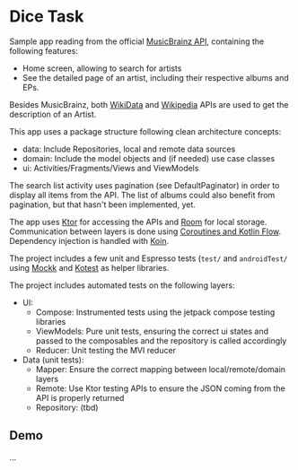 # Dice Task

Sample app reading from the official [MusicBrainz API](https://musicbrainz.org/doc/MusicBrainz_API#Search), 
containing the following features:
- Home screen, allowing to search for artists
- See the detailed page of an artist, including their respective albums and EPs.

Besides MusicBrainz, both [WikiData](https://www.wikidata.org/wiki/Wikidata:Data_access) 
and [Wikipedia](https://www.mediawiki.org/wiki/API:Main_page) APIs are used to get the description 
of an Artist.

This app uses a package structure following clean architecture concepts:
- data: Include Repositories, local and remote data sources
- domain: Include the model objects and (if needed) use case classes
- ui: Activities/Fragments/Views and ViewModels

The search list activity uses pagination (see DefaultPaginator) in order to display all items from
the API. The list of albums could also benefit from pagination, but that hasn't been implemented, yet. 

The app uses [Ktor](https://ktor.io/) for accessing the APIs and 
[Room](https://developer.android.com/training/data-storage/room) for local storage. 
Communication between layers is done
using [Coroutines and Kotlin Flow](https://kotlinlang.org/docs/coroutines-guide.html).
Dependency injection is handled with [Koin](https://insert-koin.io/).

The project includes a few unit and Espresso tests (`test/` and `androidTest/` using
[Mockk](https://mockk.io/) and [Kotest](https://kotest.io/docs/assertions/assertions.html) 
as helper libraries.

The project includes automated tests on the following layers:
- UI:
  - Compose: Instrumented tests using the jetpack compose testing libraries
  - ViewModels: Pure unit tests, ensuring the correct ui states and passed to the composables and the repository is called accordingly
  - Reducer: Unit testing the MVI reducer
- Data (unit tests):
  - Mapper: Ensure the correct mapping between local/remote/domain layers
  - Remote: Use Ktor testing APIs to ensure the JSON coming from the API is properly returned 
  - Repository: (tbd)

## Demo

...